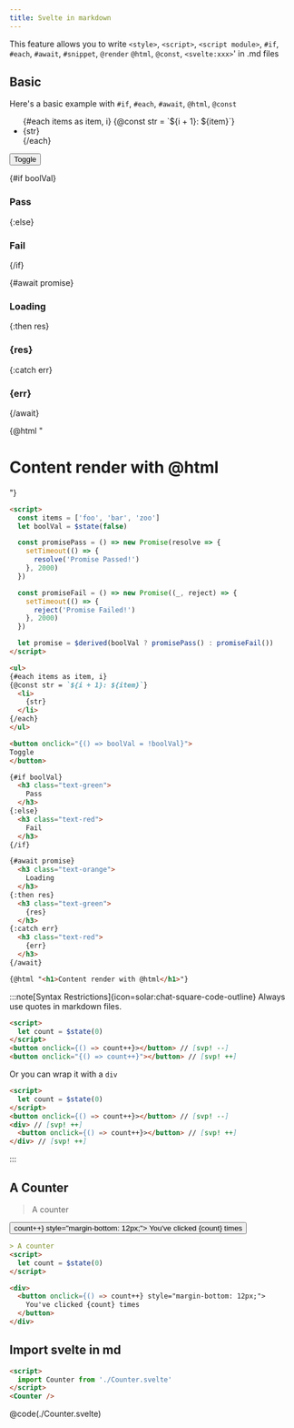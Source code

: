 ```yaml
---
title: Svelte in markdown
---
```


This feature allows you to write
`<style>`, `<script>`, `<script module>`, `#if`, `#each`, `#await`, `#snippet`, `@render` `@html`, `@const`, `<svelte:xxx>`' in .md files

## Basic

Here's a basic example with `#if`, `#each`, `#await`, `@html`, `@const`

<Tabs activeName="Output">

<TabPanel name="Output">

<ul>
{#each items as item, i}
{@const str = `${i + 1}: ${item}`}
  <li>
    {str}
  </li>
{/each}
</ul>

<button onclick="{() => boolVal = !boolVal}">
Toggle
</button>

{#if boolVal}
  <h3 class="text-green">
    Pass
  </h3>
{:else}
  <h3 class="text-red">
    Fail
  </h3>
{/if}

{#await promise}
  <h3 class="text-orange">
    Loading
  </h3>
{:then res}
  <h3 class="text-green">
    {res}
  </h3>
{:catch err}
  <h3 class="text-red">
    {err}
  </h3>
{/await}

{@html "<h1>Content render with @html</h1>"}

</TabPanel>

<TabPanel name="Input">

```md
<script>
  const items = ['foo', 'bar', 'zoo']
  let boolVal = $state(false)

  const promisePass = () => new Promise(resolve => {
    setTimeout(() => {
      resolve('Promise Passed!')
    }, 2000)
  })

  const promiseFail = () => new Promise((_, reject) => {
    setTimeout(() => {
      reject('Promise Failed!')
    }, 2000)
  })

  let promise = $derived(boolVal ? promisePass() : promiseFail())
</script>

<ul>
{#each items as item, i}
{@const str = `${i + 1}: ${item}`}
  <li>
    {str}
  </li>
{/each}
</ul>

<button onclick="{() => boolVal = !boolVal}">
Toggle
</button>

{#if boolVal}
  <h3 class="text-green">
    Pass
  </h3>
{:else}
  <h3 class="text-red">
    Fail
  </h3>
{/if}

{#await promise}
  <h3 class="text-orange">
    Loading
  </h3>
{:then res}
  <h3 class="text-green">
    {res}
  </h3>
{:catch err}
  <h3 class="text-red">
    {err}
  </h3>
{/await}

{@html "<h1>Content render with @html</h1>"}
```

</TabPanel>

</Tabs>

<div class="mt-4"></div>

:::note[Syntax Restrictions]{icon=solar:chat-square-code-outline}
Always use quotes in markdown files.
```md
<script>
  let count = $state(0)
</script>
<button onclick={() => count++}></button> // [svp! --]
<button onclick="{() => count++}"></button> // [svp! ++]
```
Or you can wrap it with a `div`
```md
<script>
  let count = $state(0)
</script>
<button onclick={() => count++}></button> // [svp! --]
<div> // [svp! ++]
  <button onclick={() => count++}></button> // [svp! ++]
</div> // [svp! ++]
```
:::

## A Counter

<Tabs activeName="Output">

<TabPanel name="Output">

> A counter

<div>
  <button onclick={() => count++} style="margin-bottom: 12px;">
    You've clicked {count} times
  </button>
</div>

</TabPanel>

<TabPanel name="Input">

```md
> A counter
<script>
  let count = $state(0)
</script>

<div>
  <button onclick={() => count++} style="margin-bottom: 12px;">
    You've clicked {count} times
  </button>
</div>
```

</TabPanel>

</Tabs>

<script>
  import Counter from './Counter.svelte'
  let count = $state(0)
  let boolVal = $state(false)
  const items = ['foo', 'bar', 'zoo']
  const promisePass = () => new Promise(resolve => {
    setTimeout(() => {
      resolve('Promise Passed!')
    }, 2000)
  })
  const promiseFail = () => new Promise((_, reject) => {
    setTimeout(() => {
      reject('Promise Failed!')
    }, 2000)
  })
  let promise = $derived(boolVal ? promisePass() : promiseFail())
</script>

## Import svelte in md

<Tabs activeName="Output">

<TabPanel name="Output">

<Counter />

</TabPanel>

<TabPanel name="Input">

```md
<script>
  import Counter from './Counter.svelte'
</script>
<Counter />
```

</TabPanel>

<TabPanel name="Counter.svelte">

@code(./Counter.svelte)

</TabPanel>

</Tabs>
